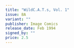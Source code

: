 ```yaml
---
title: "WildC.A.T.s, Vol. 1"
issue: 8A
variant: ""
publisher: Image Comics
release_date: Feb 1994
signed_by: ""
price: 2.5
---
```

